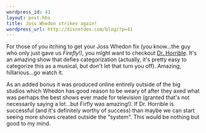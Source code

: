 ```yaml
--- 
wordpress_id: 41
layout: post.hbs
title: Joss Whedon strikes again!
wordpress_url: http://disnetdev.com/blog/?p=41
---
```

For those of you itching to get your Joss Whedon fix (you
know...the guy who only just gave us *Firefly*!), you might want to
checkout [Dr. Horrible](http://drhorrible.com). It's an amazing show
that defies categorization (actually, it's pretty easy to categorize
this as a musical, but don't let that turn you off). Amazing,
hillarious...go watch it.

As an added bonus it was produced online entirely outside of the big
studios which Whedon has good reason to be weary of after they axed
what was perhaps the best shows ever made for television (granted
that's not necessarily saying a lot...but Firfly was amazing!). If
Dr. Horrible is successful (and it's definitely worthy of success) than maybe we
can start seeing more shows created outside the "system". This would
be nothing but good to my mind.
